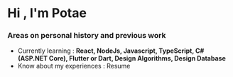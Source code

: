 # Hi , I'm Potae
<h3>Areas on personal history and previous work</h3>

- Currently learning : **React, NodeJs, Javascript, TypeScript, C# (ASP.NET Core), Flutter or Dart, Design Algorithms, Design Database**
- Know about my experiences : Resume
  
